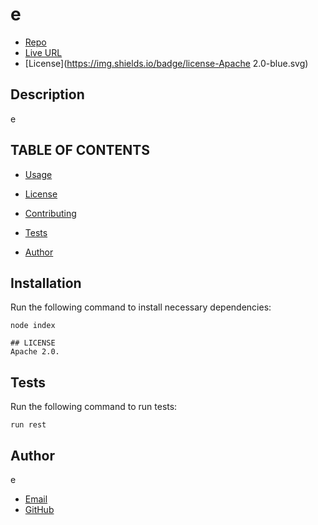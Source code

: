 
  # e
  * [Repo](https://github.com/e/e)
  * [Live URL](e)
  * [License](https://img.shields.io/badge/license-Apache 2.0-blue.svg)
    
  ## Description
  e
  
  ## TABLE OF CONTENTS
  
  * [Usage](#usage)
  
 * [License](#license)

  * [Contributing](#contributing)

  * [Tests](#tests)

  * [Author](#author)

    
  ## Installation

  Run the following command to install necessary dependencies:
  ```
  node index
  ```

  
  
    ## LICENSE
    Apache 2.0.
    
  

  ## Tests
  Run the following command to run tests:
  ```
  run rest
  ```

  ## Author
  e
  * [Email](mailto:e)
  * [GitHub](https://github.com/e)
